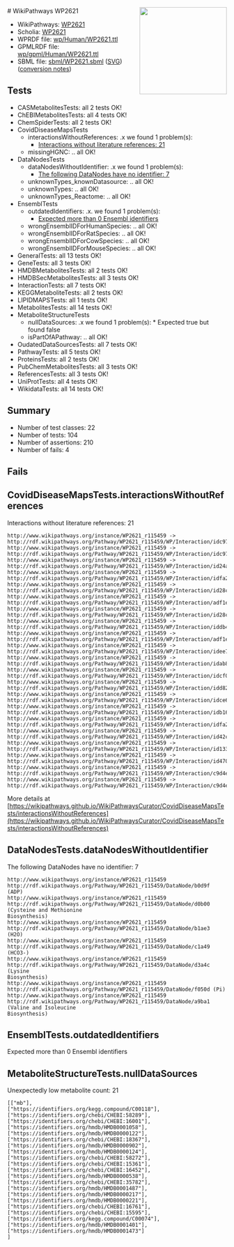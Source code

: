 <img style="float: right; width: 200px" src="../logo.png" />
# WikiPathways WP2621

* WikiPathways: [WP2621](https://identifiers.org/wikipathways:WP2621)
* Scholia: [WP2621](https://scholia.toolforge.org/wikipathways/WP2621)
* WPRDF file: [wp/Human/WP2621.ttl](../wp/Human/WP2621.ttl)
* GPMLRDF file: [wp/gpml/Human/WP2621.ttl](../wp/gpml/Human/WP2621.ttl)
* SBML file: [sbml/WP2621.sbml](../sbml/WP2621.sbml) ([SVG](../sbml/WP2621.svg)) ([conversion notes](../sbml/WP2621.txt))

## Tests
* CASMetabolitesTests: all 2 tests OK!
* ChEBIMetabolitesTests: all 4 tests OK!
* ChemSpiderTests: all 2 tests OK!
* CovidDiseaseMapsTests
    * interactionsWithoutReferences: .x we found 1 problem(s):
        * [Interactions without literature references: 21](#9701cd01)
    * missingHGNC: .. all OK!
* DataNodesTests
    * dataNodesWithoutIdentifier: .x we found 1 problem(s):
        * [The following DataNodes have no identifier: 7](#d2d32fa6)
    * unknownTypes_knownDatasource: .. all OK!
    * unknownTypes: .. all OK!
    * unknownTypes_Reactome: .. all OK!
* EnsemblTests
    * outdatedIdentifiers: .x. we found 1 problem(s):
        * [Expected more than 0 Ensembl identifiers](#f44398b7)
    * wrongEnsemblIDForHumanSpecies: .. all OK!
    * wrongEnsemblIDForRatSpecies: .. all OK!
    * wrongEnsemblIDForCowSpecies: .. all OK!
    * wrongEnsemblIDForMouseSpecies: .. all OK!
* GeneralTests: all 13 tests OK!
* GeneTests: all 3 tests OK!
* HMDBMetabolitesTests: all 2 tests OK!
* HMDBSecMetabolitesTests: all 3 tests OK!
* InteractionTests: all 7 tests OK!
* KEGGMetaboliteTests: all 2 tests OK!
* LIPIDMAPSTests: all 1 tests OK!
* MetabolitesTests: all 14 tests OK!
* MetaboliteStructureTests
    * nullDataSources: .x we found 1 problem(s):
            * Expected true but found false
    * isPartOfAPathway: .. all OK!
* OudatedDataSourcesTests: all 7 tests OK!
* PathwayTests: all 5 tests OK!
* ProteinsTests: all 2 tests OK!
* PubChemMetabolitesTests: all 3 tests OK!
* ReferencesTests: all 3 tests OK!
* UniProtTests: all 4 tests OK!
* WikidataTests: all 14 tests OK!


## Summary

* Number of test classes: 22
* Number of tests: 104
* Number of assertions: 210
* Number of fails: 4

## Fails

<a name="9701cd01" />

## CovidDiseaseMapsTests.interactionsWithoutReferences

Interactions without literature references: 21
```
http://www.wikipathways.org/instance/WP2621_r115459 -> http://rdf.wikipathways.org/Pathway/WP2621_r115459/WP/Interaction/idc971a1f_2
http://www.wikipathways.org/instance/WP2621_r115459 -> http://rdf.wikipathways.org/Pathway/WP2621_r115459/WP/Interaction/idc971a1f_1
http://www.wikipathways.org/instance/WP2621_r115459 -> http://rdf.wikipathways.org/Pathway/WP2621_r115459/WP/Interaction/id24a1eb04
http://www.wikipathways.org/instance/WP2621_r115459 -> http://rdf.wikipathways.org/Pathway/WP2621_r115459/WP/Interaction/idfa290b25_1
http://www.wikipathways.org/instance/WP2621_r115459 -> http://rdf.wikipathways.org/Pathway/WP2621_r115459/WP/Interaction/id28c8e993_1
http://www.wikipathways.org/instance/WP2621_r115459 -> http://rdf.wikipathways.org/Pathway/WP2621_r115459/WP/Interaction/adf1e_2
http://www.wikipathways.org/instance/WP2621_r115459 -> http://rdf.wikipathways.org/Pathway/WP2621_r115459/WP/Interaction/id28c8e993_2
http://www.wikipathways.org/instance/WP2621_r115459 -> http://rdf.wikipathways.org/Pathway/WP2621_r115459/WP/Interaction/iddb4eb160
http://www.wikipathways.org/instance/WP2621_r115459 -> http://rdf.wikipathways.org/Pathway/WP2621_r115459/WP/Interaction/adf1e_1
http://www.wikipathways.org/instance/WP2621_r115459 -> http://rdf.wikipathways.org/Pathway/WP2621_r115459/WP/Interaction/idee7a460e
http://www.wikipathways.org/instance/WP2621_r115459 -> http://rdf.wikipathways.org/Pathway/WP2621_r115459/WP/Interaction/idab8f0c2a
http://www.wikipathways.org/instance/WP2621_r115459 -> http://rdf.wikipathways.org/Pathway/WP2621_r115459/WP/Interaction/idcf0ed48d
http://www.wikipathways.org/instance/WP2621_r115459 -> http://rdf.wikipathways.org/Pathway/WP2621_r115459/WP/Interaction/idd821389e
http://www.wikipathways.org/instance/WP2621_r115459 -> http://rdf.wikipathways.org/Pathway/WP2621_r115459/WP/Interaction/idce6b3b39
http://www.wikipathways.org/instance/WP2621_r115459 -> http://rdf.wikipathways.org/Pathway/WP2621_r115459/WP/Interaction/idb16888e0
http://www.wikipathways.org/instance/WP2621_r115459 -> http://rdf.wikipathways.org/Pathway/WP2621_r115459/WP/Interaction/idfa290b25_2
http://www.wikipathways.org/instance/WP2621_r115459 -> http://rdf.wikipathways.org/Pathway/WP2621_r115459/WP/Interaction/id42c35343
http://www.wikipathways.org/instance/WP2621_r115459 -> http://rdf.wikipathways.org/Pathway/WP2621_r115459/WP/Interaction/id133016b7
http://www.wikipathways.org/instance/WP2621_r115459 -> http://rdf.wikipathways.org/Pathway/WP2621_r115459/WP/Interaction/id470fe3a8
http://www.wikipathways.org/instance/WP2621_r115459 -> http://rdf.wikipathways.org/Pathway/WP2621_r115459/WP/Interaction/c9d4e_2
http://www.wikipathways.org/instance/WP2621_r115459 -> http://rdf.wikipathways.org/Pathway/WP2621_r115459/WP/Interaction/c9d4e_1
```

More details at [https://wikipathways.github.io/WikiPathwaysCurator/CovidDiseaseMapsTests/interactionsWithoutReferences](https://wikipathways.github.io/WikiPathwaysCurator/CovidDiseaseMapsTests/interactionsWithoutReferences)

<a name="d2d32fa6" />

## DataNodesTests.dataNodesWithoutIdentifier

The following DataNodes have no identifier: 7
```
http://www.wikipathways.org/instance/WP2621_r115459 http://rdf.wikipathways.org/Pathway/WP2621_r115459/DataNode/b0d9f (ADP)
http://www.wikipathways.org/instance/WP2621_r115459 http://rdf.wikipathways.org/Pathway/WP2621_r115459/DataNode/d0b00 (Cysteine and Methionine
Biosynthesis)
http://www.wikipathways.org/instance/WP2621_r115459 http://rdf.wikipathways.org/Pathway/WP2621_r115459/DataNode/b1ae3 (H2O)
http://www.wikipathways.org/instance/WP2621_r115459 http://rdf.wikipathways.org/Pathway/WP2621_r115459/DataNode/c1a49 (HCO3-)
http://www.wikipathways.org/instance/WP2621_r115459 http://rdf.wikipathways.org/Pathway/WP2621_r115459/DataNode/d3a4c (Lysine
Biosynthesis)
http://www.wikipathways.org/instance/WP2621_r115459 http://rdf.wikipathways.org/Pathway/WP2621_r115459/DataNode/f050d (Pi)
http://www.wikipathways.org/instance/WP2621_r115459 http://rdf.wikipathways.org/Pathway/WP2621_r115459/DataNode/a9ba1 (Valine and Isoleucine
Biosynthesis)
```

<a name="f44398b7" />

## EnsemblTests.outdatedIdentifiers

Expected more than 0 Ensembl identifiers
<a name="919041a9" />

## MetaboliteStructureTests.nullDataSources

Unexpectedly low metabolite count: 21
```
[["mb"],
["https://identifiers.org/kegg.compound/C00118"],
["https://identifiers.org/chebi/CHEBI:58289"],
["https://identifiers.org/chebi/CHEBI:16001"],
["https://identifiers.org/hmdb/HMDB0001058"],
["https://identifiers.org/hmdb/HMDB0000122"],
["https://identifiers.org/chebi/CHEBI:18367"],
["https://identifiers.org/hmdb/HMDB0000902"],
["https://identifiers.org/hmdb/HMDB0000124"],
["https://identifiers.org/chebi/CHEBI:58272"],
["https://identifiers.org/chebi/CHEBI:15361"],
["https://identifiers.org/chebi/CHEBI:16452"],
["https://identifiers.org/hmdb/HMDB0000538"],
["https://identifiers.org/chebi/CHEBI:35782"],
["https://identifiers.org/hmdb/HMDB0001487"],
["https://identifiers.org/hmdb/HMDB0000217"],
["https://identifiers.org/hmdb/HMDB0000221"],
["https://identifiers.org/chebi/CHEBI:16761"],
["https://identifiers.org/chebi/CHEBI:15595"],
["https://identifiers.org/kegg.compound/C00074"],
["https://identifiers.org/hmdb/HMDB0001401"],
["https://identifiers.org/hmdb/HMDB0001473"]
]
```

